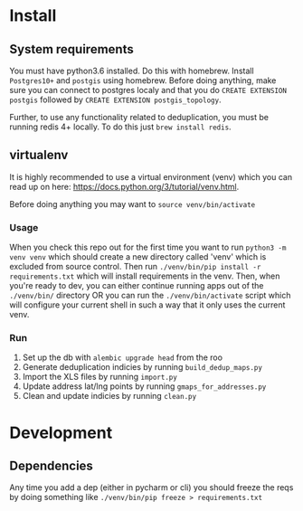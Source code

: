 # Install
## System requirements
You must have python3.6 installed. Do this with homebrew. Install `Postgres10+`
and `postgis` using homebrew. Before doing anything, make sure you can connect
to postgres localy and that you do `CREATE EXTENSION postgis` followed by
`CREATE EXTENSION postgis_topology`.

Further, to use any functionality related to deduplication, you must be running
redis 4+ locally. To do this just `brew install redis`.

## virtualenv
It is highly recommended to use a virtual environment (venv) which you can read
up on here: https://docs.python.org/3/tutorial/venv.html.

Before doing anything you may want to `source venv/bin/activate`

### Usage
When you check this repo out for the first time you want to run
`python3 -m venv venv` which should create a new directory called 'venv' which
is excluded from source control. Then run
`./venv/bin/pip install -r requirements.txt` which will install requirements in
the venv. Then, when you're ready to dev, you can either continue running apps
out of the `./venv/bin/` directory OR you can run the `./venv/bin/activate`
script which will configure your current shell in such a way that it only uses
the current venv.

### Run
1. Set up the db with `alembic upgrade head` from the roo
1. Generate deduplication indicies by running `build_dedup_maps.py`
1. Import the XLS files by running `import.py`
1. Update address lat/lng points by running `gmaps_for_addresses.py`
1. Clean and update indicies by running `clean.py`

# Development
## Dependencies
Any time you add a dep (either in pycharm or cli) you should freeze the reqs
by doing something like `./venv/bin/pip freeze > requirements.txt`
